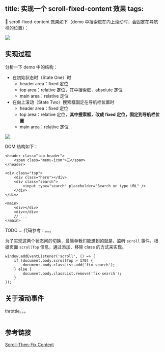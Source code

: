 title: 实现一个 scroll-fixed-content 效果
tags:
---
🍉 scroll-fixed-content 效果如下（demo 中搜索框在向上滚动时，会固定在导航栏的位置）：

![](http://cdn.objcer.com/scroll-fixed-content.gif)

<!-- more -->

## 实现过程
分析一下 demo 中的结构：
- 在初始状态时（State One）时
	- header area：fixed 定位
	- top area：relative 定位，其中搜索框，absolute 定位
	- main area：relative 定位
- 在向上滚动（State Two）搜索框固定在导航栏位置时
	- header area：fixed 定位
	- top area：relative 定位，**其中搜索框，改成 fixed 定位，固定到导航栏位置**
	- main area：relative 定位

![](http://cdn.objcer.com/4E1CE12F-B7FF-47F1-8F4D-984EDA1DDE0A.png)

DOM 结构如下：
```
<header class="top-header">
    <span class="menu-icon">☰</span>
</header>

<div class="top">
    <div class="hero"></div>
    <div class="search">
        <input type="search" placeholder="Search or type URL" />
    </div>
</div>

<main>
    <div></div>
    <div></div>
    // ...
</main>
```
TODO ... 代码参考：。。。

为了实现这两个状态间的切换，最简单我们能想到的就是，监听 `scroll` 事件，根据页面 `scrollTop` 信息，通过添加、移除 class 的方式来实现。
```
window.addEventListener('scroll', () => {
    if (document.body.scrollTop > 170) {
        document.body.classList.add('fix-search');
    } else {
        document.body.classList.remove('fix-search');
    }
});
```


## 关于滚动事件

throttle。。。
```
```

## 参考链接
[Scroll-Then-Fix Content](https://css-tricks.com/scroll-fix-content/)
[]()